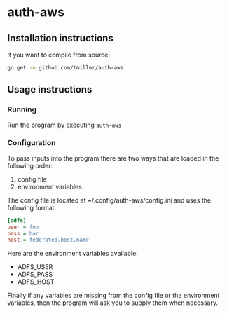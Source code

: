 # auth-aws

## Installation instructions

If you want to compile from source:

```bash
go get -u github.com/tmiller/auth-aws
```

## Usage instructions

### Running
Run the program by executing `auth-aws`

### Configuration
To pass inputs into the program there are two ways that are loaded in the
following order:

1. config file
2. environment variables


The config file is located at ~/.config/auth-aws/config.ini and uses the
following format:

```ini
[adfs]
user = foo
pass = bar
host = federated.host.name
```

Here are the environment variables available:

* ADFS_USER
* ADFS_PASS
* ADFS_HOST

Finally if any variables are missing from the config file or the environment
variables, then the program will ask you to supply them when necessary.
